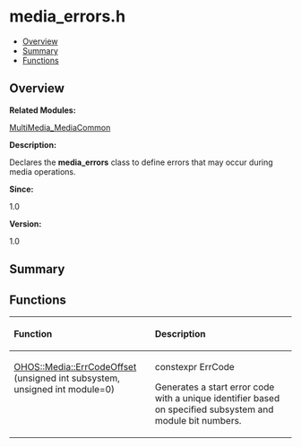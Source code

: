 # media\_errors.h<a name="ZH-CN_TOPIC_0000001055039490"></a>

-   [Overview](#section146425104165628)
-   [Summary](#section1851238612165628)
-   [Functions](#func-members)

## **Overview**<a name="section146425104165628"></a>

**Related Modules:**

[MultiMedia\_MediaCommon](MultiMedia_MediaCommon.md)

**Description:**

Declares the  **media\_errors**  class to define errors that may occur during media operations. 

**Since:**

1.0

**Version:**

1.0

## **Summary**<a name="section1851238612165628"></a>

## Functions<a name="func-members"></a>

<a name="table401964317165628"></a>
<table><thead align="left"><tr id="row476405590165628"><th class="cellrowborder" valign="top" width="50%" id="mcps1.1.3.1.1"><p id="p1357374412165628"><a name="p1357374412165628"></a><a name="p1357374412165628"></a>Function</p>
</th>
<th class="cellrowborder" valign="top" width="50%" id="mcps1.1.3.1.2"><p id="p1245273119165628"><a name="p1245273119165628"></a><a name="p1245273119165628"></a>Description</p>
</th>
</tr>
</thead>
<tbody><tr id="row1476858268165628"><td class="cellrowborder" valign="top" width="50%" headers="mcps1.1.3.1.1 "><p id="p72727724165628"><a name="p72727724165628"></a><a name="p72727724165628"></a><a href="MultiMedia_MediaCommon.md#ga5534cc5ecbcb6eb719f55d8695bbb481">OHOS::Media::ErrCodeOffset</a> (unsigned int subsystem, unsigned int module=0)</p>
</td>
<td class="cellrowborder" valign="top" width="50%" headers="mcps1.1.3.1.2 "><p id="p1670001635165628"><a name="p1670001635165628"></a><a name="p1670001635165628"></a>constexpr ErrCode </p>
<p id="p694052380165628"><a name="p694052380165628"></a><a name="p694052380165628"></a>Generates a start error code with a unique identifier based on specified subsystem and module bit numbers. </p>
</td>
</tr>
</tbody>
</table>

